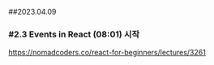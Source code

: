 ##2023.04.09

### #2.3 Events in React (08:01) 시작

https://nomadcoders.co/react-for-beginners/lectures/3261
